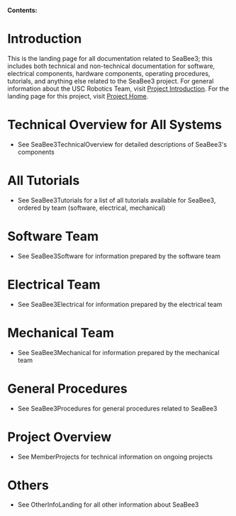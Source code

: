 **Contents:**


# Introduction #
This is the landing page for all documentation related to SeaBee3; this includes both technical and non-technical documentation for software, electrical components, hardware components, operating procedures, tutorials, and anything else related to the SeaBee3 project. For general information about the USC Robotics Team, visit [Project Introduction](http://code.google.com/p/seabee3-ros-pkg/wiki/ProjectIntro). For the landing page for this project, visit [Project Home](http://code.google.com/p/seabee3-ros-pkg/).

# Technical Overview for All Systems #
  * See SeaBee3TechnicalOverview for detailed descriptions of SeaBee3's components
# All Tutorials #
  * See SeaBee3Tutorials for a list of all tutorials available for SeaBee3, ordered by team (software, electrical, mechanical)
# Software Team #
  * See SeaBee3Software for information prepared by the software team
# Electrical Team #
  * See SeaBee3Electrical for information prepared by the electrical team
# Mechanical Team #
  * See SeaBee3Mechanical for information prepared by the mechanical team
# General Procedures #
  * See SeaBee3Procedures for general procedures related to SeaBee3
# Project Overview #
  * See MemberProjects for technical information on ongoing projects
# Others #
  * See OtherInfoLanding for all other information about SeaBee3